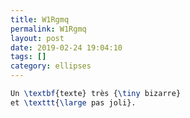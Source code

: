 ```yaml
---
title: W1Rgmq
permalink: W1Rgmq
layout: post
date: 2019-02-24 19:04:10
tags: []
category: ellipses
---
```


```latex
Un \textbf{texte} très {\tiny bizarre}
et \texttt{\large pas joli}.
```